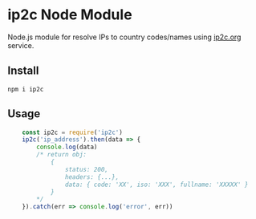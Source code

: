 # ip2c Node Module

Node.js module for resolve IPs to country codes/names using [ip2c.org](https://ip2c.org) service.

## Install
    npm i ip2c

## Usage
````javascript
    const ip2c = require('ip2c')
    ip2c('ip_address').then(data => {
        console.log(data)
        /* return obj:
            {
                status: 200,
                headers: {...},
                data: { code: 'XX', iso: 'XXX', fullname: 'XXXXX' }
            }
        */
    }).catch(err => console.log('error', err))
````